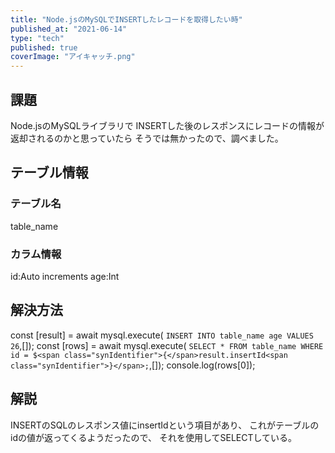 ```yaml
---
title: "Node.jsのMySQLでINSERTしたレコードを取得したい時"
published_at: "2021-06-14"
type: "tech"
published: true
coverImage: "アイキャッチ.png"
---
```


## 課題

Node.jsのMySQLライブラリで INSERTした後のレスポンスにレコードの情報が返却されるのかと思っていたら そうでは無かったので、調べました。

## テーブル情報

### テーブル名

table\_name

### カラム情報

id:Auto increments
age:Int

## 解決方法

const \[result\] = await mysql.execute(
`INSERT INTO table_name age VALUES 26`,\[\]);
const \[rows\] = await mysql.execute(
`SELECT * FROM table_name WHERE id = $<span class="synIdentifier">{</span>result.insertId<span class="synIdentifier">}</span>;`,\[\]);
console.log(rows\[0\]);

## 解説

INSERTのSQLのレスポンス値にinsertIdという項目があり、 これがテーブルのidの値が返ってくるようだったので、 それを使用してSELECTしている。
